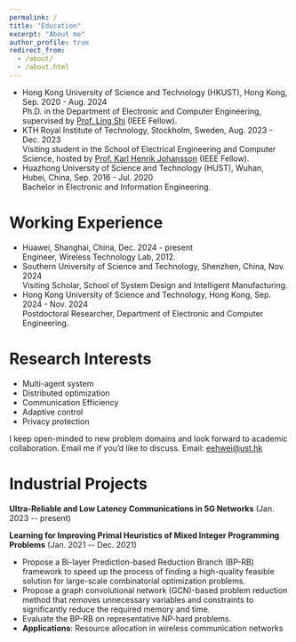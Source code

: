 ```yaml
---
permalink: /
title: "Education"
excerpt: "About me"
author_profile: true
redirect_from: 
  - /about/
  - /about.html
---
```


- Hong Kong University of Science and Technology (HKUST), Hong Kong, Sep. 2020 - Aug. 2024     
  Ph.D. in the Department of Electronic and Computer Engineering, supervised by [Prof. Ling Shi](https://eesling.home.ece.ust.hk/) (IEEE Fellow).
- KTH Royal Institute of Technology, Stockholm, Sweden, Aug. 2023 - Dec. 2023        
  Visiting student in the School of Electrical Engineering and Computer Science, hosted by [Prof. Karl Henrik Johansson](https://people.kth.se/~kallej/index.html) (IEEE Fellow).
- Huazhong University of Science and Technology (HUST), Wuhan, Hubei, China, Sep. 2016 - Jul. 2020        
  Bachelor in Electronic and Information Engineering.


Working Experience
======
- Huawei, Shanghai, China, Dec. 2024 - present    
  Engineer, Wireless Technology Lab, 2012.
- Southern University of Science and Technology, Shenzhen, China, Nov. 2024           
  Visiting Scholar, School of System Design and Intelligent Manufacturing. 
- Hong Kong University of Science and Technology, Hong Kong, Sep. 2024 - Nov. 2024           
  Postdoctoral Researcher, Department of Electronic and Computer Engineering.
 


Research Interests
======
- Multi-agent system
- Distributed optimization
- Communication Efficiency
- Adaptive control
- Privacy protection

I keep open-minded to new problem domains and look forward to academic collaboration. Email me if you’d like to discuss.
Email: eehwei@ust.hk


Industrial Projects
======
**Ultra-Reliable and Low Latency Communications in 5G Networks** (Jan. 2023 -- present)

**Learning for Improving Primal Heuristics of Mixed Integer Programming Problems** (Jan. 2021 -- Dec. 2021)
- Propose a Bi-layer Prediction-based Reduction Branch (BP-RB) framework to speed up the process of finding a high-quality feasible solution for large-scale combinatorial optimization problems.
- Propose a graph convolutional network (GCN)-based problem reduction method that removes unnecessary variables and constraints to significantly reduce the required memory and time.
- Evaluate the BP-RB on representative NP-hard problems.
- **Applications**: Resource allocation in wireless communication networks


